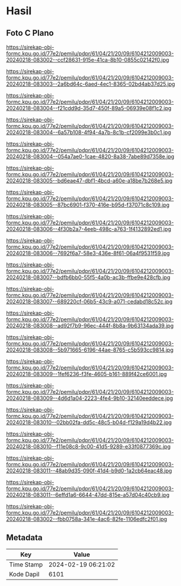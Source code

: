 # Hasil

## Foto C Plano

https://sirekap-obj-formc.kpu.go.id/77e2/pemilu/pdpr/61/04/21/20/09/6104212009003-20240218-083002--ccf28631-915e-41ca-8b10-0855c02142f0.jpg

https://sirekap-obj-formc.kpu.go.id/77e2/pemilu/pdpr/61/04/21/20/09/6104212009003-20240218-083003--2a6bd64c-6aed-4ec1-8365-02bd4ab37d25.jpg

https://sirekap-obj-formc.kpu.go.id/77e2/pemilu/pdpr/61/04/21/20/09/6104212009003-20240218-083004--f21cdd9d-35d7-450f-89a5-06939e08f1c2.jpg

https://sirekap-obj-formc.kpu.go.id/77e2/pemilu/pdpr/61/04/21/20/09/6104212009003-20240218-083004--6a57b108-4f94-4a7b-8c1b-cf2099e3b0c1.jpg

https://sirekap-obj-formc.kpu.go.id/77e2/pemilu/pdpr/61/04/21/20/09/6104212009003-20240218-083004--054a7ae0-1cae-4820-8a38-7abe89d7358e.jpg

https://sirekap-obj-formc.kpu.go.id/77e2/pemilu/pdpr/61/04/21/20/09/6104212009003-20240218-083005--bd6eae47-dbf1-4bcd-a60e-a18be7b268e5.jpg

https://sirekap-obj-formc.kpu.go.id/77e2/pemilu/pdpr/61/04/21/20/09/6104212009003-20240218-083005--87bc6901-f370-416e-b95d-f37071c8c109.jpg

https://sirekap-obj-formc.kpu.go.id/77e2/pemilu/pdpr/61/04/21/20/09/6104212009003-20240218-083006--4f30b2a7-4eeb-498c-a763-1f4132892ed1.jpg

https://sirekap-obj-formc.kpu.go.id/77e2/pemilu/pdpr/61/04/21/20/09/6104212009003-20240218-083006--7692f6a7-58e3-436e-8f61-06a4f9531f59.jpg

https://sirekap-obj-formc.kpu.go.id/77e2/pemilu/pdpr/61/04/21/20/09/6104212009003-20240218-083007--bdfb6bb0-55f5-4a0b-ac3b-ffbe9e428cfb.jpg

https://sirekap-obj-formc.kpu.go.id/77e2/pemilu/pdpr/61/04/21/20/09/6104212009003-20240218-083007--689220cf-06b5-43c9-a071-cedabd18c52c.jpg

https://sirekap-obj-formc.kpu.go.id/77e2/pemilu/pdpr/61/04/21/20/09/6104212009003-20240218-083008--ad92f7b9-96ec-444f-8b8a-9b63134ada39.jpg

https://sirekap-obj-formc.kpu.go.id/77e2/pemilu/pdpr/61/04/21/20/09/6104212009003-20240218-083008--5b971665-6196-44ae-8765-c5b593cc9814.jpg

https://sirekap-obj-formc.kpu.go.id/77e2/pemilu/pdpr/61/04/21/20/09/6104212009003-20240218-083009--1fef6236-f3fe-4605-b161-889f42ce6001.jpg

https://sirekap-obj-formc.kpu.go.id/77e2/pemilu/pdpr/61/04/21/20/09/6104212009003-20240218-083009--4d6d1a04-2223-4fe4-9b10-32140eeddece.jpg

https://sirekap-obj-formc.kpu.go.id/77e2/pemilu/pdpr/61/04/21/20/09/6104212009003-20240218-083010--02bb02fa-dd5c-48c5-b04d-f129a19d4b22.jpg

https://sirekap-obj-formc.kpu.go.id/77e2/pemilu/pdpr/61/04/21/20/09/6104212009003-20240218-083010--f11e08c8-9c00-41d5-9289-e33f0877369c.jpg

https://sirekap-obj-formc.kpu.go.id/77e2/pemilu/pdpr/61/04/21/20/09/6104212009003-20240218-083011--48ab9d35-090f-41d4-b9d0-1a2cb64eac48.jpg

https://sirekap-obj-formc.kpu.go.id/77e2/pemilu/pdpr/61/04/21/20/09/6104212009003-20240218-083011--6effd1a6-6644-47dd-815e-a57d04c40cb9.jpg

https://sirekap-obj-formc.kpu.go.id/77e2/pemilu/pdpr/61/04/21/20/09/6104212009003-20240218-083002--fbb0758a-341e-4ac6-82fe-1106edfc2f01.jpg


## Metadata

| Key        | Value               |
| ---------- | ------------------- |
| Time Stamp | 2024-02-19 06:21:02 |
| Kode Dapil | 6101                |



